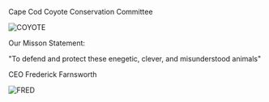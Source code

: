 
Cape Cod Coyote Conservation Committee




![COYOTE](https://user-images.githubusercontent.com/76665491/137653151-3937b366-0af7-4d99-b8c3-a28d93f3cd12.jpg)


Our Misson Statement:

"To defend and protect these enegetic, clever, and misunderstood animals"

CEO Frederick Farnsworth


![FRED](https://user-images.githubusercontent.com/76665491/137814671-524bd317-8130-4812-b280-eb16b156ee18.jpg)
